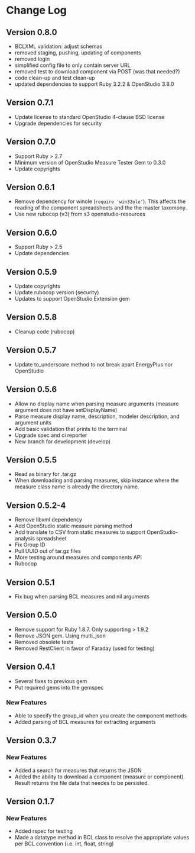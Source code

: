 # Change Log

## Version 0.8.0
* BCLXML validation: adjust schemas
* removed staging, pushing, updating of components
* removed login
* simplified config file to only contain server URL
* removed test to download component via POST (was that needed?)
* code clean-up and test clean-up
* updated dependencies to support Ruby 3.2.2 & OpenStudio 3.8.0

## Version 0.7.1
* Update license to standard OpenStudio 4-clause BSD license
* Upgrade dependencies for security

## Version 0.7.0
* Support Ruby > 2.7
* Minimum version of OpenStudio Measure Tester Gem to 0.3.0
* Update copyrights

## Version 0.6.1
* Remove dependency for winole (`require 'win32ole'`). This affects the reading of the component spreadsheets and the 
the master taxomony.
* Use new rubocop (v3) from s3 openstudio-resources

## Version 0.6.0
* Support Ruby > 2.5
* Update dependencies

## Version 0.5.9
* Update copyrights
* Update rubocop version (security)
* Updates to support OpenStudio Extension gem

## Version 0.5.8 
* Cleanup code (rubocop)

## Version 0.5.7
* Update to_underscore method to not break apart EnergyPlus nor OpenStudio

## Version 0.5.6
* Allow no display name when parsing measure arguments (measure argument does not have setDisplayName)
* Parse measure display name, description, modeler description, and argument units
* Add basic validation that prints to the terminal
* Upgrade spec and ci reporter
* New branch for development (develop)

## Version 0.5.5
* Read as binary for .tar.gz
* When downloading and parsing measures, skip instance where the measure class name is already the directory name.

## Version 0.5.2-4
* Remove libxml dependency
* Add OpenStudio static measure parsing method
* Add translate to CSV from static measures to support OpenStudio-analysis spreadsheet
* Fix Group ID
* Pull UUID out of tar.gz files
* More testing around measures and components API
* Rubocop

## Version 0.5.1
* Fix bug when parsing BCL measures and nil arguments

## Version 0.5.0
* Remove support for Ruby 1.8.7.  Only supporting > 1.9.2
* Remove JSON gem. Using multi_json
* Removed obsolete tests
* Removed RestClient in favor of Faraday (used for testing)

## Version 0.4.1
* Several fixes to previous gem
* Put required gems into the gemspec

### New Features
* Able to specify the group_id when you create the component methods
* Added parsing of BCL measures for extracting arguments

## Version 0.3.7

### New Features
* Added a search for measures that returns the JSON
* Added the ability to download a component (measure or component). Result returns the file data that needes to be persisted.

## Version 0.1.7

### New Features
* Added rspec for testing
* Made a datatype method in BCL class to resolve the appropriate values per BCL convention (i.e. int, float, string)
